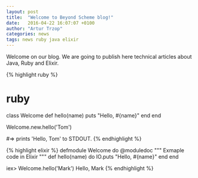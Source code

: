 ```yaml
---
layout: post
title:  "Welcome to Beyond Scheme blog!"
date:   2016-04-22 16:07:07 +0100
author: "Artur Trzop"
categories: news
tags: news ruby java elixir
---
```


Welcome on our blog. We are going to publish here technical articles about Java, Ruby and Elixir.

{% highlight ruby %}
# ruby
class Welcome
  def hello(name)
    puts "Hello, #{name}"
  end
end

Welcome.new.hello('Tom')

#=> prints 'Hello, Tom' to STDOUT.
{% endhighlight %}

{% highlight elixir %}
defmodule Welcome do
  @moduledoc """
  Exmaple code in Elixir
  """
  def hello(name) do
    IO.puts "Hello, #{name}"
  end
end

iex> Welcome.hello('Mark')
Hello, Mark
{% endhighlight %}
